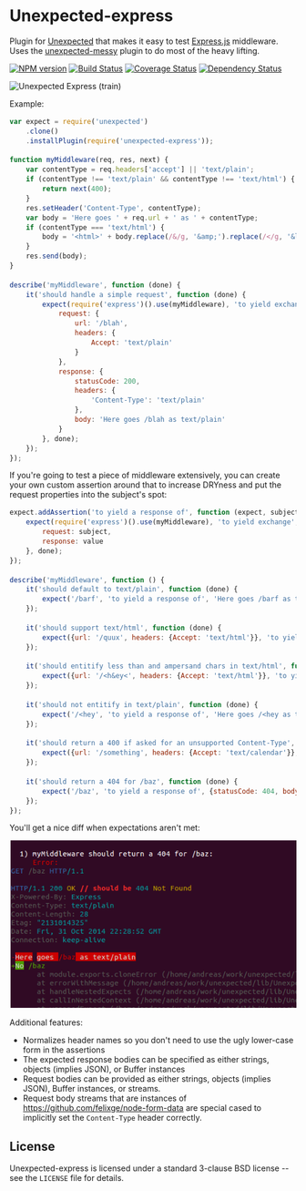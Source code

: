 Unexpected-express
==================

Plugin for [Unexpected](https://github.com/sunesimonsen/unexpected) that makes it easy to test [Express.js](https://github.com/visionmedia/express/) middleware. Uses the [unexpected-messy](https://github.com/papandreou/unexpected-messy) plugin to do most of the heavy lifting.

[![NPM version](https://badge.fury.io/js/unexpected-express.png)](http://badge.fury.io/js/unexpected-express)
[![Build Status](https://travis-ci.org/papandreou/unexpected-express.png?branch=master)](https://travis-ci.org/papandreou/unexpected-express)
[![Coverage Status](https://coveralls.io/repos/papandreou/unexpected-express/badge.png)](https://coveralls.io/r/papandreou/unexpected-express)
[![Dependency Status](https://david-dm.org/papandreou/unexpected-express.png)](https://david-dm.org/papandreou/unexpected-express)

![Unexpected Express (train)](http://upload.wikimedia.org/wikipedia/commons/1/19/Train_wreck_at_Montparnasse_1895.jpg)

Example:

```javascript
var expect = require('unexpected')
    .clone()
    .installPlugin(require('unexpected-express'));

function myMiddleware(req, res, next) {
    var contentType = req.headers['accept'] || 'text/plain';
    if (contentType !== 'text/plain' && contentType !== 'text/html') {
        return next(400);
    }
    res.setHeader('Content-Type', contentType);
    var body = 'Here goes ' + req.url + ' as ' + contentType;
    if (contentType === 'text/html') {
        body = '<html>' + body.replace(/&/g, '&amp;').replace(/</g, '&lt;') + '</html>';
    }
    res.send(body);
}

describe('myMiddleware', function (done) {
    it('should handle a simple request', function (done) {
        expect(require('express')().use(myMiddleware), 'to yield exchange', {
            request: {
                url: '/blah',
                headers: {
                    Accept: 'text/plain'
                }
            },
            response: {
                statusCode: 200,
                headers: {
                    'Content-Type': 'text/plain'
                },
                body: 'Here goes /blah as text/plain'
            }
        }, done);
    });
});
```

If you're going to test a piece of middleware extensively, you can create your
own custom assertion around that to increase DRYness and put the request
properties into the subject's spot:

```javascript
expect.addAssertion('to yield a response of', function (expect, subject, value, done) {
    expect(require('express')().use(myMiddleware), 'to yield exchange', {
        request: subject,
        response: value
    }, done);
});

describe('myMiddleware', function () {
    it('should default to text/plain', function (done) {
        expect('/barf', 'to yield a response of', 'Here goes /barf as text/plain', done);
    });

    it('should support text/html', function (done) {
        expect({url: '/quux', headers: {Accept: 'text/html'}}, 'to yield a response of', '<html>Here goes /quux as text/html</html>', done);
    });

    it('should entitify less than and ampersand chars in text/html', function (done) {
        expect({url: '/<h&ey<', headers: {Accept: 'text/html'}}, 'to yield a response of', '<html>Here goes /&lt;h&amp;ey&lt; as text/html</html>', done);
    });

    it('should not entitify in text/plain', function (done) {
        expect('/<hey', 'to yield a response of', 'Here goes /<hey as text/plain', done);
    });

    it('should return a 400 if asked for an unsupported Content-Type', function (done) {
        expect({url: '/something', headers: {Accept: 'text/calendar'}}, 'to yield a response of', {statusCode: 400, errorPassedToNext: true}, done);
    });

    it('should return a 404 for /baz', function (done) {
        expect('/baz', 'to yield a response of', {statusCode: 404, body: 'I could not find /baz'}, done);
    });
});
```

You'll get a nice diff when expectations aren't met:

![Diff example](diffExample.png)

Additional features:

* Normalizes header names so you don't need to use the ugly lower-case form in the assertions
* The expected response bodies can be specified as either strings, objects (implies JSON), or Buffer instances
* Request bodies can be provided as either strings, objects (implies JSON), Buffer instances, or streams.
* Request body streams that are instances of https://github.com/felixge/node-form-data are special cased to implicitly set the `Content-Type` header correctly.

License
-------

Unexpected-express is licensed under a standard 3-clause BSD license
-- see the `LICENSE` file for details.
